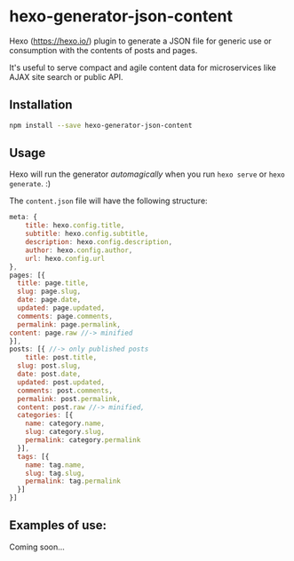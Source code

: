 
# hexo-generator-json-content

Hexo (https://hexo.io/) plugin to generate a JSON file for generic use or consumption with the contents of posts and pages.

It's useful to serve compact and agile content data for microservices like AJAX site search or public API.

## Installation

```bash
npm install --save hexo-generator-json-content
```

## Usage

Hexo will run the generator *automagically* when you run `hexo serve` or `hexo generate`.
:)

The `content.json` file will have the following structure:

```javascript
meta: {
	title: hexo.config.title,
	subtitle: hexo.config.subtitle,
	description: hexo.config.description,
	author: hexo.config.author,
	url: hexo.config.url
},
pages: [{
  title: page.title,
  slug: page.slug,
  date: page.date,
  updated: page.updated,
  comments: page.comments,
  permalink: page.permalink,
content: page.raw //-> minified
}],
posts: [{ //-> only published posts
	title: post.title,
  slug: post.slug,
  date: post.date,
  updated: post.updated,
  comments: post.comments,
  permalink: post.permalink,
  content: post.raw //-> minified,
  categories: [{
    name: category.name,
    slug: category.slug,
    permalink: category.permalink
  }],
  tags: [{
    name: tag.name,
    slug: tag.slug,
    permalink: tag.permalink
  }]
}]
```

## Examples of use:

Coming soon...